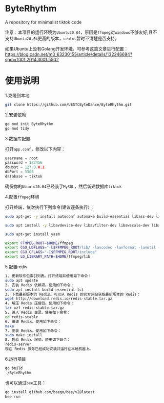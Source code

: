 # ByteRhythm
A repository for minimalist tiktok code

注意：本项目的运行环境为`Ubuntu20.04`，原因是`ffmpeg`对`windows`不够友好,且不支持`Ubuntu20.04`更高的版本，`centos`暂时不清楚是否支持。

如果Ubuntu上没有Golang开发环境，可参考这篇文章进行配置：<https://blog.csdn.net/m0_63230155/article/details/132246694?spm=1001.2014.3001.5502>

# 使用说明
1.克隆到本地
```bash
git clone https://github.com/UESTCByteDance/ByteRhythm.git
```
2.安装依赖
```bash
go mod init ByteRhythm
go mod tidy
```
3.数据库配置

打开`app.conf`，修改以下内容：
```go
username = root
password = 123456
dbHost = 127.0.0.1
dbPort = 3306
database = tiktok
```
确保你的`Ubuntu20.04`已经装了`MySQL`，然后新建数据库`tiktok`

4.配置`ffmpeg`环境

打开终端，依次执行下列命令(建议逐条执行）：
```bash
sudo apt-get -y install autoconf automake build-essential libass-dev libfreetype6-dev libsdl1.2-dev libtheora-dev libtool libva-dev libvdpau-dev libvorbis-dev libxcb1-dev libxcb-shm0-dev libxcb-xfixes0-dev pkg-config texi2html zlib1g-dev

sudo apt install -y libavdevice-dev libavfilter-dev libswscale-dev libavcodec-dev libavformat-dev libswresample-dev libavutil-dev

sudo apt-get install yasm

export FFMPEG_ROOT=$HOME/ffmpeg
export CGO_LDFLAGS="-L$FFMPEG_ROOT/lib/ -lavcodec -lavformat -lavutil -lswscale -lswresample -lavdevice -lavfilter"
export CGO_CFLAGS="-I$FFMPEG_ROOT/include"
export LD_LIBRARY_PATH=$HOME/ffmpeg/lib
```
5.配置redis

```bash
1. 更新软件包索引列表。打开终端并使用如下命令：
sudo apt update
2. 安装 Redis 依赖项。使用如下命令：
sudo apt install build-essential tcl
3. 下载最新版本的 Redis。可以从 Redis 的官方网站获取最新版本的 Redis：
wget http://download.redis.io/redis-stable.tar.gz
4. 解压 Redis 压缩包。使用如下命令：
tar xzf redis-stable.tar.gz
5. 进入 Redis 目录。使用如下命令：
cd redis-stable
6. 编译 Redis。使用如下命令：
make
7. 安装 Redis。使用如下命令：
sudo make install
8. 启动 Redis 服务。使用如下命令：
redis-server
现在 Redis 服务已经成功安装并运行在本地机器上。
```

6.运行项目

```bash
go build
./ByteRhythm
```
也可以通过`bee`工具：
```bash
go install github.com/beego/bee/v2@latest
bee run
```
